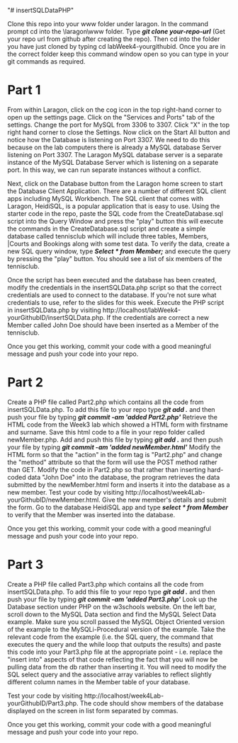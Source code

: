 "# insertSQLDataPHP"

Clone this repo into your www folder under laragon. In the command prompt cd into the \laragon\www folder. Type ***git clone your-repo-url*** (Get your repo url from github after creating the repo). Then cd into the folder you have just cloned by typing cd labWeek4-yourgithubid. Once you are in the correct folder keep this command window open so you can type in your git commands as required.

# Part 1
From within Laragon, click on the cog icon in the top right-hand corner to open up the settings page. Click on the "Services and Ports" tab of the settings. Change the port for MySQL from 3306 to 3307. Click "X" in the top right hand corner to close the Settings. Now click on the Start All button and notice how the Database is listening on Port 3307. We need to do this because on the lab computers there is already a MySQL database Server listening on Port 3307. The Laragon MySQL database server is a separate instance of the MySQL Database Server which is listening on a separate port. In this way, we can run separate instances without a conflict.

Next, click on the Database button from the Laragon home screen to start the Database Client Application. There are a number of different SQL client apps including MySQL Workbench. The SQL client that comes with Laragon, HeidiSQL, is a popular application that is easy to use. Using the starter code in the repo, paste the SQL code from the CreateDatabase.sql script into the Query Window and press the "play" button this will execute the commands in the CreateDatabase.sql script and create a simple database called tennisclub which will include three tables, Members, |Courts and Bookings along with some test data. To verify the data, create a new SQL query window, type ***Select * from Member;*** and execute the query by pressing the "play" button. You should see a list of six members of the tennisclub.

Once the script has been executed and the database has been created, modify the credentials in the insertSQLData.php script so that the correct credentials are used to connect to the database. If you're not sure what credentials to use, refer to the slides for this week. Execute the PHP script in insertSQLData.php by visiting http://localhost/labWeek4-yourGithubID/insertSQLData.php. If the credentials are correct a new Member called John Doe should have been inserted as a Member of the tennisclub.

Once you get this working, commit your code with a good meaningful message and push your code into your repo.

# Part 2
Create a PHP file called Part2.php which contains all the code from insertSQLData.php. To add this file to your repo type ***git add .*** and then push your file by typing ***git commit -am 'added Part2.php'*** 
Retrieve the HTML code from the Week3 lab which showed a HTML form with firstname and surname. Save this html code to a file in your repo folder called newMember.php. Add and push this file by typing ***git add .*** and then push your file by typing ***git commit -am 'added newMember.html'***
Modify the HTML form so that the "action" in the form tag is "Part2.php" and change the "method" attribute so that the form will use the POST method rather than GET. 
Modify the code in Part2.php so that rather than inserting hard-coded data "John Doe" into the database, the program retrieves the data submitted by the newMember.html form and inserts it into the database as a new member.
Test your code by visiting http://localhost/week4Lab-yourGithubID/newMember.html. Give the new member's details and submit the form. Go to the database HeidiSQL app and type ***select * from Member*** to verify that the Member was inserted into the database.

Once you get this working, commit your code with a good meaningful message and push your code into your repo.

# Part 3
Create a PHP file called Part3.php which contains all the code from insertSQLData.php. To add this file to your repo type ***git add .*** and then push your file by typing ***git commit -am 'added Part3.php'*** 
Look up the Database section under PHP on the w3schools website. On the left bar, scroll down to the MySQL Data section and find the MySQL Select Data example. Make sure you scroll passed the MySQL Object Oriented version of the example to the MySQLi-Procedural version of the example. Take the relevant code from the example (i.e. the SQL query, the command that executes the query and the while loop that outputs the results) and paste this code into your Part3.php file at the appropriate point - i.e. replace the "insert into" aspects of that code reflecting the fact that you will now be pulling data from the db rather than inserting it. You will need to modify the SQL select query and the associative array variables to reflect slightly different column names in the Member table of your database.

Test your code by visiting http://localhost/week4Lab-yourGithubID/Part3.php. The code should show members of the database displayed on the screen in list form separated by commas.

Once you get this working, commit your code with a good meaningful message and push your code into your repo.





